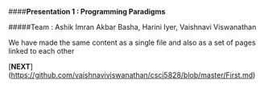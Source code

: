 ####**Presentation 1 : Programming Paradigms**

#####Team : Ashik Imran Akbar Basha, Harini Iyer, Vaishnavi Viswanathan

<p>We have made the same content as a single file and also as a set of pages linked to each other</p>

[**NEXT**] (https://github.com/vaishnaviviswanathan/csci5828/blob/master/First.md)

